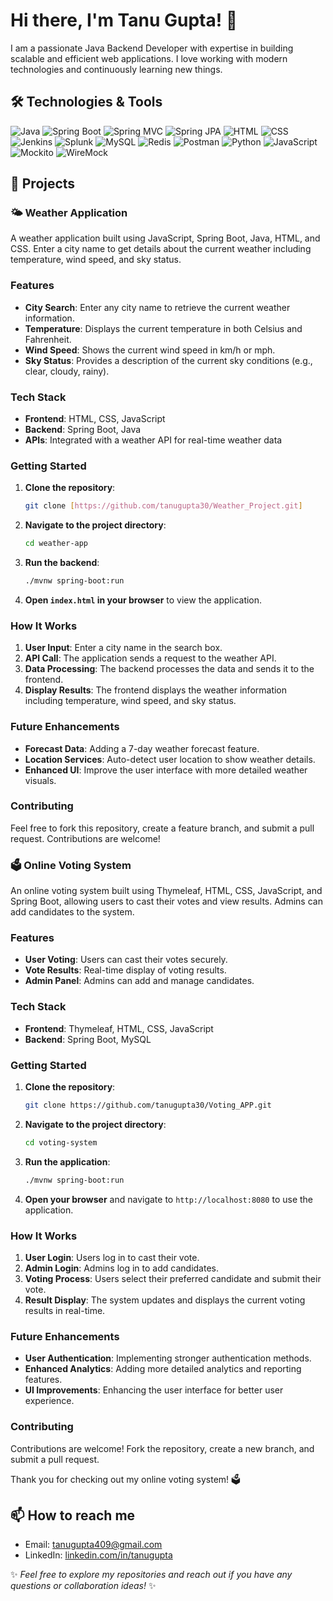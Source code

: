 # Hi there, I'm Tanu Gupta! 👋

I am a passionate Java Backend Developer with expertise in building scalable and efficient web applications. I love working with modern technologies and continuously learning new things.

## 🛠️ Technologies & Tools

![Java](https://img.shields.io/badge/Java-ED8B00?style=for-the-badge&logo=java&logoColor=white)
![Spring Boot](https://img.shields.io/badge/Spring%20Boot-6DB33F?style=for-the-badge&logo=spring-boot&logoColor=white)
![Spring MVC](https://img.shields.io/badge/Spring%20MVC-6DB33F?style=for-the-badge&logo=spring&logoColor=white)
![Spring JPA](https://img.shields.io/badge/Spring%20JPA-6DB33F?style=for-the-badge&logo=spring&logoColor=white)
![HTML](https://img.shields.io/badge/HTML-E34F26?style=for-the-badge&logo=html5&logoColor=white)
![CSS](https://img.shields.io/badge/CSS-1572B6?style=for-the-badge&logo=css3&logoColor=white)
![Jenkins](https://img.shields.io/badge/Jenkins-D24939?style=for-the-badge&logo=jenkins&logoColor=white)
![Splunk](https://img.shields.io/badge/Splunk-000000?style=for-the-badge&logo=splunk&logoColor=white)
![MySQL](https://img.shields.io/badge/MySQL-4479A1?style=for-the-badge&logo=mysql&logoColor=white)
![Redis](https://img.shields.io/badge/Redis-DC382D?style=for-the-badge&logo=redis&logoColor=white)
![Postman](https://img.shields.io/badge/Postman-FF6C37?style=for-the-badge&logo=postman&logoColor=white)
![Python](https://img.shields.io/badge/Python-3776AB?style=for-the-badge&logo=python&logoColor=white)
![JavaScript](https://img.shields.io/badge/JavaScript-F7DF1E?style=for-the-badge&logo=javascript&logoColor=black)
![Mockito](https://img.shields.io/badge/Mockito-1B5E20?style=for-the-badge&logo=java&logoColor=white)
![WireMock](https://img.shields.io/badge/WireMock-000000?style=for-the-badge&logo=wiremock&logoColor=white)

## 🚀 Projects
### 🌤️ Weather Application

A weather application built using JavaScript, Spring Boot, Java, HTML, and CSS. Enter a city name to get details about the current weather including temperature, wind speed, and sky status.

### Features
- **City Search**: Enter any city name to retrieve the current weather information.
- **Temperature**: Displays the current temperature in both Celsius and Fahrenheit.
- **Wind Speed**: Shows the current wind speed in km/h or mph.
- **Sky Status**: Provides a description of the current sky conditions (e.g., clear, cloudy, rainy).

### Tech Stack
- **Frontend**: HTML, CSS, JavaScript
- **Backend**: Spring Boot, Java
- **APIs**: Integrated with a weather API for real-time weather data

### Getting Started
1. **Clone the repository**:
    ```bash
    git clone [https://github.com/tanugupta30/Weather_Project.git]
    ```
2. **Navigate to the project directory**:
    ```bash
    cd weather-app
    ```
3. **Run the backend**:
    ```bash
    ./mvnw spring-boot:run
    ```
4. **Open `index.html` in your browser** to view the application.

### How It Works
1. **User Input**: Enter a city name in the search box.
2. **API Call**: The application sends a request to the weather API.
3. **Data Processing**: The backend processes the data and sends it to the frontend.
4. **Display Results**: The frontend displays the weather information including temperature, wind speed, and sky status.

### Future Enhancements
- **Forecast Data**: Adding a 7-day weather forecast feature.
- **Location Services**: Auto-detect user location to show weather details.
- **Enhanced UI**: Improve the user interface with more detailed weather visuals.

### Contributing
Feel free to fork this repository, create a feature branch, and submit a pull request. Contributions are welcome!

### 🗳️ Online Voting System

An online voting system built using Thymeleaf, HTML, CSS, JavaScript, and Spring Boot, allowing users to cast their votes and view results. Admins can add candidates to the system.

### Features
- **User Voting**: Users can cast their votes securely.
- **Vote Results**: Real-time display of voting results.
- **Admin Panel**: Admins can add and manage candidates.

### Tech Stack
- **Frontend**: Thymeleaf, HTML, CSS, JavaScript
- **Backend**: Spring Boot, MySQL

### Getting Started
1. **Clone the repository**:
    ```bash
    git clone https://github.com/tanugupta30/Voting_APP.git
    ```
2. **Navigate to the project directory**:
    ```bash
    cd voting-system
    ```
3. **Run the application**:
    ```bash
    ./mvnw spring-boot:run
    ```
4. **Open your browser** and navigate to `http://localhost:8080` to use the application.

### How It Works
1. **User Login**: Users log in to cast their vote.
2. **Admin Login**: Admins log in to add candidates.
3. **Voting Process**: Users select their preferred candidate and submit their vote.
4. **Result Display**: The system updates and displays the current voting results in real-time.

### Future Enhancements
- **User Authentication**: Implementing stronger authentication methods.
- **Enhanced Analytics**: Adding more detailed analytics and reporting features.
- **UI Improvements**: Enhancing the user interface for better user experience.

### Contributing
Contributions are welcome! Fork the repository, create a new branch, and submit a pull request.

Thank you for checking out my online voting system! 🗳️

## 📫 How to reach me

- Email: tanugupta409@gmail.com
- LinkedIn: [linkedin.com/in/tanugupta](https://www.linkedin.com/in/tanu-gupta-3a6422200/)

✨ *Feel free to explore my repositories and reach out if you have any questions or collaboration ideas!* ✨
